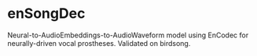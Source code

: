 # enSongDec
Neural-to-AudioEmbeddings-to-AudioWaveform model using EnCodec for neurally-driven vocal prostheses. Validated on birdsong.
